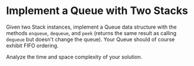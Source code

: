 # Implement a Queue with Two Stacks

Given two Stack instances, implement a Queue data structure with the methods `enqueue`, `dequeue`, and `peek` (returns the same result as calling `dequeue` but doesn't change the queue). Your Queue should of course exhibit FIFO ordering. 

Analyze the time and space complexity of your solution.